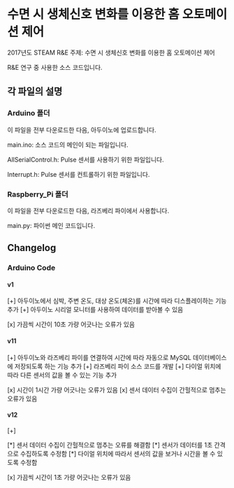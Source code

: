 # 수면 시 생체신호 변화를 이용한 홈 오토메이션 제어

2017년도 STEAM R&E
주제: 수면 시 생체신호 변화를 이용한 홈 오토메이션 제어

R&E 연구 중 사용한 소스 코드입니다.

## 각 파일의 설명

### Arduino 폴더

이 파일을 전부 다운로드한 다음, 아두이노에 업로드합니다.

main.ino: 소스 코드의 메인이 되는 파일입니다.

AllSerialControl.h: Pulse 센서를 사용하기 위한 파일입니다.

Interrupt.h: Pulse 센서를 컨트롤하기 위한 파일입니다.

### Raspberry_Pi 폴더

이 파일을 전부 다운로드한 다음, 라즈베리 파이에서 사용합니다.

main.py: 파이썬 메인 코드입니다.

## Changelog


### Arduino Code

#### v1

[+] 아두이노에서 심박, 주변 온도, 대상 온도(체온)를 시간에 따라 디스플레이하는 기능 추가
[+] 아두이노 시리얼 모니터를 사용하여 데이터를 받아볼 수 있음

[x] 가끔씩 시간이 10초 가량 어긋나는 오류가 있음

#### v11

[+] 아두이노와 라즈베리 파이를 연결하여 시간에 따라 자동으로 MySQL 데이터베이스에 저장되도록 하는 기능 추가
[+] 라즈베리 파이 소스 코드를 개발
[+] 다이얼 위치에 따라 다른 센서의 값을 볼 수 있는 기능 추가

[x] 시간이 1시간 가량 어긋나는 오류가 있음
[x] 센서 데이터 수집이 간헐적으로 멈추는 오류가 있음

#### v12

[+] 

[\*] 센서 데이터 수집이 간헐적으로 멈추는 오류를 해결함
[\*] 센서가 데이터를 1초 간격으로 수집하도록 수정함
[\*] 다이얼 위치에 따라서 센서의 값을 보거나 시간을 볼 수 있도록 수정함

[x] 가끔씩 시간이 1초 가량 어긋나는 오류가 있음 
